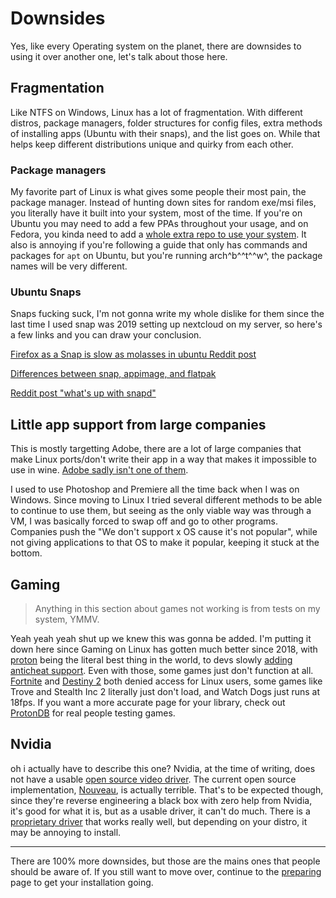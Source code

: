 # Downsides
Yes, like every Operating system on the planet, there are downsides to using it over another one, let's talk about those here.

## Fragmentation
Like NTFS on Windows, Linux has a lot of fragmentation. With different distros, package managers, folder structures for config files, extra methods of installing apps (Ubuntu with their snaps), and the list goes on. While that helps keep different distributions unique and quirky from each other.

### Package managers
My favorite part of Linux is what gives some people their most pain, the package manager. Instead of hunting down sites for random exe/msi files, you literally have it built into your system, most of the time. If you're on Ubuntu you may need to add a few PPAs throughout your usage, and on Fedora, you kinda need to add a [whole extra repo to use your system](https://rpmfusion.org). It also is annoying if you're following a guide that only has commands and packages for `apt` on Ubuntu, but you're running arch^b^^t^^w^, the package names will be very different.

### Ubuntu Snaps

Snaps fucking suck, I'm not gonna write my whole dislike for them since the last time I used snap was 2019 setting up nextcloud on my server, so here's a few links and you can draw your conclusion.

[Firefox as a Snap is slow as molasses in ubuntu Reddit post](https://www.reddit.com/r/firefox/comments/u8wnux/firefox_as_a_snap_is_slow_as_molasses_in_ubuntu)

[Differences between snap, appimage, and flatpak](https://askubuntu.com/questions/866511/what-are-the-differences-between-snaps-appimage-flatpak-and-others)

[Reddit post "what's up with snapd"](https://www.reddit.com/r/Ubuntu/comments/ih6snd/comment/g2yxndh/?utm_source=share&utm_medium=web2x&context=3)


## Little app support from large companies

This is mostly targetting Adobe, there are a lot of large companies that make Linux ports/don't write their app in a way that makes it impossible to use in wine. [Adobe sadly isn't one of them](https://cdn.discordapp.com/attachments/635205267172360234/1016762613968936980/unknown.png).

I used to use Photoshop and Premiere all the time back when I was on Windows. Since moving to Linux I tried several different methods to be able to continue to use them, but seeing as the only viable way was through a VM, I was basically forced to swap off and go to other programs. Companies push the "We don't support x OS cause it's not popular", while not giving applications to that OS to make it popular, keeping it stuck at the bottom.

## Gaming
> Anything in this section about games not working is from tests on my system, YMMV.

Yeah yeah yeah shut up we knew this was gonna be added. I'm putting it down here since Gaming on Linux has gotten much better since 2018, with [proton](https://github.com/ValveSoftware/Proton) being the literal best thing in the world, to devs slowly [adding anticheat support](https://areweanticheatyet.com). Even with those, some games just don't function at all. [Fortnite](https://twitter.com/TimSweeneyEpic/status/1490565925648715781) and [Destiny 2](https://help.bungie.net/hc/en-us/articles/360049024592-Destiny-2-Steam-Guide) both denied access for Linux users, some games like Trove and Stealth Inc 2 literally just don't load, and Watch Dogs just runs at 18fps. If you want a more accurate page for your library, check out [ProtonDB](https://www.protondb.com) for real people testing games.

## Nvidia
oh i actually have to describe this one? Nvidia, at the time of writing, does not have a usable [open source video driver](https://github.com/NVIDIA/open-gpu-kernel-modules). The current open source implementation, [Nouveau](https://nouveau.freedesktop.org/), is actually terrible. That's to be expected though, since they're reverse engineering a black box with zero help from Nvidia, it's good for what it is, but as a usable driver, it can't do much. There is a [proprietary driver](https://www.nvidia.com/Download/driverResults.aspx/191961/en-us/) that works really well, but depending on your distro, it may be annoying to install.

---

There are 100% more downsides, but those are the mains ones that people should be aware of. If you still want to move over, continue to the [preparing](../prep) page to get your installation going.